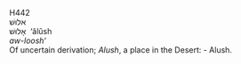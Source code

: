 <body>
  <p>H442<br>  אלוּשׁ  <br> אָלוּשׁ  ‎  ‘âlûsh  <br><i>aw-loosh‘ </i><br>Of uncertain derivation; <i>Alush</i>, a place in the Desert: - Alush.<br></p>
 </body>